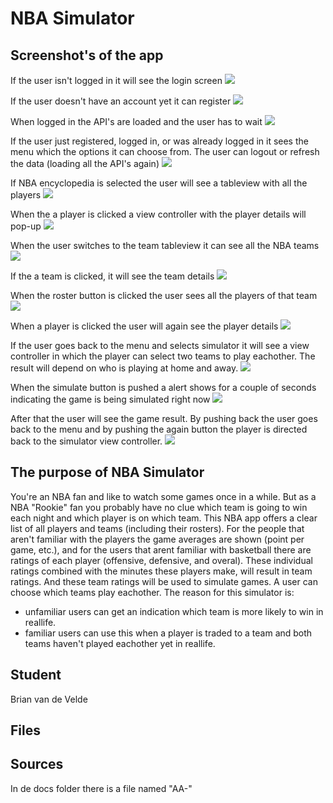 # NBA Simulator

## Screenshot's of the app
If the user isn't logged in it will see the login screen
![](docs/Login.png)

If the user doesn't have an account yet it can register
![](docs/register.png)

When logged in the API's are loaded and the user has to wait
![](docs/loading.png)

If the user just registered, logged in, or was already logged in it sees the menu which the options it can choose from. The user can logout or refresh the data (loading all the API's again)
![](docs/menu.png)

If NBA encyclopedia is selected the user will see a tableview with all the players
![](docs/player.png)

When the a player is clicked a view controller with the player details will pop-up
![](docs/playerdetails.png)

When the user switches to the team tableview it can see all the NBA teams
![](docs/team.png)

If the a team is clicked, it will see the team details 
![](docs/teamdetails.png)

When the roster button is clicked the user sees all the players of that team
![](docs/roster.png)

When a player is clicked the user will again see the player details
![](docs/rosterdetails.png)

If the user goes back to the menu and selects simulator it will see a view controller in which the player can select two teams to play eachother. The result will depend on who is playing at home and away. 
![](docs/simulator.png)

When the simulate button is pushed a alert shows for a couple of seconds indicating the game is being simulated right now
![](docs/loadingsimulator.png)

After that the user will see the game result. By pushing back the user goes back to the menu and by pushing the again button the player is directed back to the simulator view controller.
![](docs/simulatorresult.png)

## The purpose of NBA Simulator
You're an NBA fan and like to watch some games once in a while. But as a NBA "Rookie" fan you probably have no clue which team is going to win each night and which player is on which team. This NBA app offers a clear list of all players and teams (including their rosters). For the people that aren't familiar with the players the game averages are shown (point per game, etc.), and for the users that arent familiar with basketball there are ratings of each player (offensive, defensive, and overal). These individual ratings combined with the minutes these players make, will result in team ratings. And these team ratings will be used to simulate games. A user can choose which teams play eachother. The reason for this simulator is:
- unfamiliar users can get an indication which team is more likely to win in reallife.
- familiar users can use this when a player is traded to a team and both teams haven't played eachother yet in reallife.

## Student
Brian van de Velde 

## Files

## Sources
In de docs folder there is a file named "AA-"
